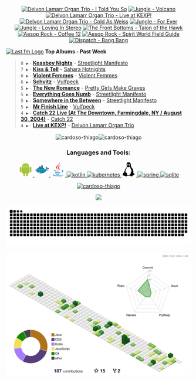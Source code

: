 <!-- lastfm -->
<p align="center"><a href="https://www.last.fm/music/Delvon+Lamarr+Organ+Trio/I+Told+You+So"><img src="https://lastfm.freetls.fastly.net/i/u/64s/c06514195e2231bdb4dbc5160afa83b9.jpg" title="Delvon Lamarr Organ Trio - I Told You So"></a> <a href="https://www.last.fm/music/Jungle/Volcano"><img src="https://lastfm.freetls.fastly.net/i/u/64s/d9a2ed33d293d14649500d483c74a144.jpg" title="Jungle - Volcano"></a> <a href="https://www.last.fm/music/Delvon+Lamarr+Organ+Trio/Live+at+KEXP!"><img src="https://lastfm.freetls.fastly.net/i/u/64s/40fb2c28562b95af64e13d81ee076cc8.jpg" title="Delvon Lamarr Organ Trio - Live at KEXP!"></a> <a href="https://www.last.fm/music/Delvon+Lamarr+Organ+Trio/Cold+As+Weiss"><img src="https://lastfm.freetls.fastly.net/i/u/64s/debb50f19ce2be1db5057d411f2e1564.jpg" title="Delvon Lamarr Organ Trio - Cold As Weiss"></a> <a href="https://www.last.fm/music/Jungle/For+Ever"><img src="https://lastfm.freetls.fastly.net/i/u/64s/774508367fc9dcce73f44324cf961d28.jpg" title="Jungle - For Ever"></a> <a href="https://www.last.fm/music/Jungle/Loving+In+Stereo"><img src="https://lastfm.freetls.fastly.net/i/u/64s/21544405ea08c114a7266549dc60d7e7.jpg" title="Jungle - Loving In Stereo"></a> <a href="https://www.last.fm/music/The+Front+Bottoms/Talon+of+the+Hawk"><img src="https://lastfm.freetls.fastly.net/i/u/64s/35462860530d9b0b3dfabe37c3bb4ec6.jpg" title="The Front Bottoms - Talon of the Hawk"></a> <a href="https://www.last.fm/music/Aesop+Rock/Coffee+12%22"><img src="https://lastfm.freetls.fastly.net/i/u/64s/ea13cdbf1dc44f29a509b7e92c034711.jpg" title="Aesop Rock - Coffee 12""></a> <a href="https://www.last.fm/music/Aesop+Rock/Spirit+World+Field+Guide"><img src="https://lastfm.freetls.fastly.net/i/u/64s/6779d09557d964443e3564e311148935.jpg" title="Aesop Rock - Spirit World Field Guide"></a> <a href="https://www.last.fm/music/Dispatch/Bang+Bang"><img src="https://lastfm.freetls.fastly.net/i/u/64s/2f2199fa1a48ee7ceb51cb7284b28332.jpg" title="Dispatch - Bang Bang"></a> </p>

<!--START_LASTFM_ALBUMS:{"period": "7day", "rows": 10}-->
<a href="https://last.fm" target="_blank"><img src="https://user-images.githubusercontent.com/17434202/215290617-e793598d-d7c9-428f-9975-156db1ba89cc.svg" alt="Last.fm Logo" width="18" height="13"/></a> **Top Albums - Past Week**

> `8 ▶️` ∙ **[Keasbey Nights](https://www.last.fm/music/Streetlight+Manifesto/Keasbey+Nights)** - [Streetlight Manifesto](https://www.last.fm/music/Streetlight+Manifesto)<br/>
> `7 ▶️` ∙ **[Kiss & Tell](https://www.last.fm/music/Sahara+Hotnights/Kiss+&+Tell)** - [Sahara Hotnights](https://www.last.fm/music/Sahara+Hotnights)<br/>
> `6 ▶️` ∙ **[Violent Femmes](https://www.last.fm/music/Violent+Femmes/Violent+Femmes)** - [Violent Femmes](https://www.last.fm/music/Violent+Femmes)<br/>
> `6 ▶️` ∙ **[Schvitz](https://www.last.fm/music/Vulfpeck/Schvitz)** - [Vulfpeck](https://www.last.fm/music/Vulfpeck)<br/>
> `5 ▶️` ∙ **[The New Romance](https://www.last.fm/music/Pretty+Girls+Make+Graves/The+New+Romance)** - [Pretty Girls Make Graves](https://www.last.fm/music/Pretty+Girls+Make+Graves)<br/>
> `5 ▶️` ∙ **[Everything Goes Numb](https://www.last.fm/music/Streetlight+Manifesto/Everything+Goes+Numb)** - [Streetlight Manifesto](https://www.last.fm/music/Streetlight+Manifesto)<br/>
> `5 ▶️` ∙ **[Somewhere in the Between](https://www.last.fm/music/Streetlight+Manifesto/Somewhere+in+the+Between)** - [Streetlight Manifesto](https://www.last.fm/music/Streetlight+Manifesto)<br/>
> `5 ▶️` ∙ **[Mr Finish Line](https://www.last.fm/music/Vulfpeck/Mr+Finish+Line)** - [Vulfpeck](https://www.last.fm/music/Vulfpeck)<br/>
> `4 ▶️` ∙ **[Catch 22 Live (At The Downtown, Farmingdale, NY / August 30, 2004)](https://www.last.fm/music/Catch+22/Catch+22+Live+(At+The+Downtown,+Farmingdale,+NY+%2F+August+30,+2004))** - [Catch 22](https://www.last.fm/music/Catch+22)<br/>
> `4 ▶️` ∙ **[Live at KEXP!](https://www.last.fm/music/Delvon+Lamarr+Organ+Trio/Live+at+KEXP!)** - [Delvon Lamarr Organ Trio](https://www.last.fm/music/Delvon+Lamarr+Organ+Trio)<br/>
<!--END_LASTFM_ALBUMS-->

<p align="center"><img align="center" src="https://github-readme-stats-nine-kohl.vercel.app/api?username=cardoso-thiago&show_icons=true&locale=en&theme=gotham&hide=issues,contribs" alt="cardoso-thiago" /><img align="center" src="https://github-readme-stats-nine-kohl.vercel.app/api/top-langs?username=cardoso-thiago&show_icons=true&locale=en&layout=compact&theme=gotham" alt="cardoso-thiago" /></p>

<h3 align="center">Languages and Tools:</h3>
<p align="center"> <a href="https://developer.android.com" target="_blank"> <img src="https://github.com/devicons/devicon/blob/master/icons/android/android-original.svg" alt="android" width="40" height="40"/> </a> <a href="https://www.docker.com/" target="_blank"> <img src="https://github.com/devicons/devicon/blob/master/icons/docker/docker-original.svg" alt="docker" width="40" height="40"/> </a> <a href="https://www.java.com" target="_blank"> <img src="https://github.com/devicons/devicon/blob/master/icons/java/java-original.svg" alt="java" width="40" height="40"/> </a> <a href="https://kotlinlang.org" target="_blank"> <img src="https://www.vectorlogo.zone/logos/kotlinlang/kotlinlang-icon.svg" alt="kotlin" width="40" height="40"/> </a> <a href="https://kubernetes.io" target="_blank"> <img src="https://www.vectorlogo.zone/logos/kubernetes/kubernetes-icon.svg" alt="kubernetes" width="40" height="40"/> </a> <a href="https://www.linux.org/" target="_blank"> <img src="https://github.com/devicons/devicon/blob/master/icons/linux/linux-plain.svg" alt="linux" width="40" height="40"/> </a> <a href="https://spring.io/" target="_blank"> <img src="https://www.vectorlogo.zone/logos/springio/springio-icon.svg" alt="spring" width="40" height="40"/> </a> <a href="https://www.sqlite.org/" target="_blank"> <img src="https://www.vectorlogo.zone/logos/sqlite/sqlite-icon.svg" alt="sqlite" width="40" height="40"/> </a> </p>

<p align="center"> <a href="https://github.com/ryo-ma/github-profile-trophy"><img src="https://github-profile-trophy.vercel.app/?username=cardoso-thiago&column=7" alt="cardoso-thiago" /></a> </p>

<!--START_SECTION:comicstrip-->
<p align="center">
 <a href="https://xkcd.com/">
 <img src="https://imgs.xkcd.com/comics/dnd_combinatorics.png" />
</a>
</p>
<!--END_SECTION:comicstrip-->

![](https://github.com/cardoso-thiago/cardoso-thiago/raw/output/github-snake.svg)

![](profile-3d-contrib/profile-green-animate.svg)
